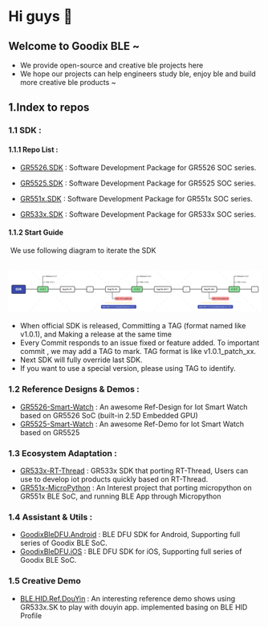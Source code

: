 # Hi guys 👋

## Welcome to Goodix BLE ~

- We provide open-source and creative ble projects here
- We hope our projects can help engineers study ble, enjoy ble and build more creative ble products ~

## 1.Index to repos

### 1.1 SDK :

#### 1.1.1 Repo List :

- [GR5526.SDK](https://github.com/goodix-ble/GR5526.SDK) : Software Development Package for GR5526 SOC series.

- [GR5525.SDK](https://github.com/goodix-ble/GR5525.SDK) : Software Development Package for GR5525 SOC series.

- [GR551x.SDK](https://github.com/goodix-ble/GR551x.SDK) : Software Development Package for GR551x SOC series.

- [GR533x.SDK](https://github.com/goodix-ble/GR533x.SDK) : Software Development Package for GR533x SOC series.

    

#### 1.1.2 Start Guide

​	We use following diagram to iterate the SDK

​	![](https://github.com/goodix-ble/.github/blob/master/profile/image/sdk_evolution.png)

- When official SDK is released, Committing a TAG (format named like v1.0.1), and Making a release at the same time
- Every Commit responds to an issue fixed or feature added. To important commit , we may add a TAG to mark. TAG format is like v1.0.1_patch_xx. 
- Next SDK will fully override last SDK.    
- If you want to use a special version, please using TAG to identify.



### 1.2 Reference Designs & Demos :

- [GR5526-Smart-Watch](https://github.com/goodix-ble/GR5526-Smart-Watch) : An awesome Ref-Design for Iot Smart Watch based on GR5526 SoC (built-in 2.5D Embedded GPU)
- [GR5525-Smart-Watch](https://github.com/goodix-ble/GR5525-Smart-Watch) : An awesome Ref-Demo for Iot Smart Watch based on GR5525

### 1.3 Ecosystem Adaptation :

- [GR533x-RT-Thread](https://github.com/goodix-ble/GR533x-RT-Thread) : GR533x SDK that porting RT-Thread, Users can use to develop iot products quickly based on RT-Thread. 
- [GR551x-MicroPython](https://github.com/goodix-ble/GR551x-MicroPython) : An Interest project that porting micropython on GR551x BLE SoC, and running BLE App through Micropython


### 1.4 Assistant & Utils :

- [GoodixBleDFU.Android](https://github.com/goodix-ble/GoodixBleDFU.Android) : BLE DFU SDK for Android, Supporting full series of Goodix BLE SoC.
- [GoodixBleDFU.iOS](https://github.com/goodix-ble/GoodixBleDFU.iOS) : BLE DFU SDK for iOS, Supporting full series of Goodix BLE SoC.

### 1.5 Creative Demo

- [BLE.HID.Ref.DouYin](https://github.com/goodix-ble/BLE.HID.Ref.DouYin) : An interesting reference demo shows using GR533x.SK to play with douyin app. implemented basing on BLE HID Profile

<!--

**Here are some ideas to get you started:**

🙋‍♀️ A short introduction - what is your organization all about?
🌈 Contribution guidelines - how can the community get involved?
👩‍💻 Useful resources - where can the community find your docs? Is there anything else the community should know?
🍿 Fun facts - what does your team eat for breakfast?
🧙 Remember, you can do mighty things with the power of [Markdown](https://docs.github.com/github/writing-on-github/getting-started-with-writing-and-formatting-on-github/basic-writing-and-formatting-syntax)
-->
